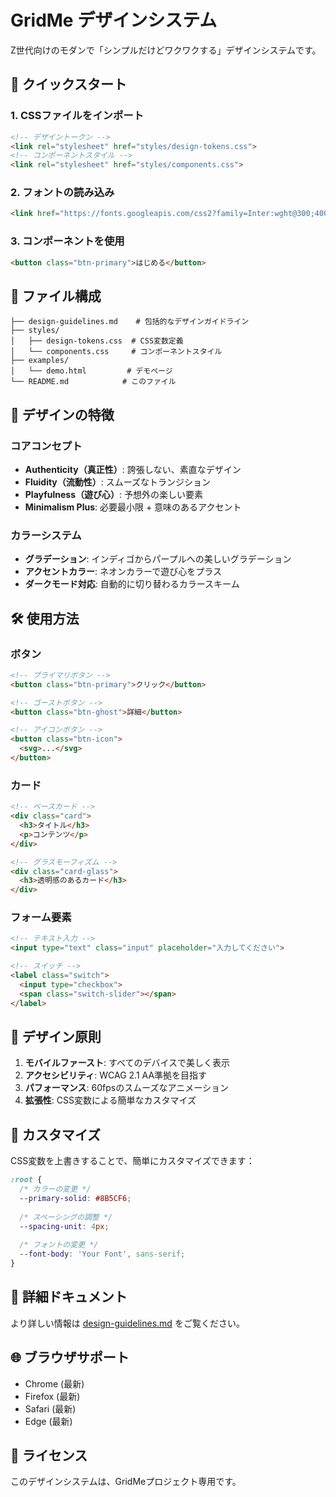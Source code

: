 # GridMe デザインシステム

Z世代向けのモダンで「シンプルだけどワクワクする」デザインシステムです。

## 🚀 クイックスタート

### 1. CSSファイルをインポート

```html
<!-- デザイントークン -->
<link rel="stylesheet" href="styles/design-tokens.css">
<!-- コンポーネントスタイル -->
<link rel="stylesheet" href="styles/components.css">
```

### 2. フォントの読み込み

```html
<link href="https://fonts.googleapis.com/css2?family=Inter:wght@300;400;500;600;700;800&family=Noto+Sans+JP:wght@300;400;500;600;700&display=swap" rel="stylesheet">
```

### 3. コンポーネントを使用

```html
<button class="btn-primary">はじめる</button>
```

## 📁 ファイル構成

```
├── design-guidelines.md    # 包括的なデザインガイドライン
├── styles/
│   ├── design-tokens.css  # CSS変数定義
│   └── components.css     # コンポーネントスタイル
├── examples/
│   └── demo.html         # デモページ
└── README.md            # このファイル
```

## 🎨 デザインの特徴

### コアコンセプト
- **Authenticity（真正性）**: 誇張しない、素直なデザイン
- **Fluidity（流動性）**: スムーズなトランジション
- **Playfulness（遊び心）**: 予想外の楽しい要素
- **Minimalism Plus**: 必要最小限 + 意味のあるアクセント

### カラーシステム
- **グラデーション**: インディゴからパープルへの美しいグラデーション
- **アクセントカラー**: ネオンカラーで遊び心をプラス
- **ダークモード対応**: 自動的に切り替わるカラースキーム

## 🛠 使用方法

### ボタン
```html
<!-- プライマリボタン -->
<button class="btn-primary">クリック</button>

<!-- ゴーストボタン -->
<button class="btn-ghost">詳細</button>

<!-- アイコンボタン -->
<button class="btn-icon">
  <svg>...</svg>
</button>
```

### カード
```html
<!-- ベースカード -->
<div class="card">
  <h3>タイトル</h3>
  <p>コンテンツ</p>
</div>

<!-- グラスモーフィズム -->
<div class="card-glass">
  <h3>透明感のあるカード</h3>
</div>
```

### フォーム要素
```html
<!-- テキスト入力 -->
<input type="text" class="input" placeholder="入力してください">

<!-- スイッチ -->
<label class="switch">
  <input type="checkbox">
  <span class="switch-slider"></span>
</label>
```

## 🎯 デザイン原則

1. **モバイルファースト**: すべてのデバイスで美しく表示
2. **アクセシビリティ**: WCAG 2.1 AA準拠を目指す
3. **パフォーマンス**: 60fpsのスムーズなアニメーション
4. **拡張性**: CSS変数による簡単なカスタマイズ

## 🔧 カスタマイズ

CSS変数を上書きすることで、簡単にカスタマイズできます：

```css
:root {
  /* カラーの変更 */
  --primary-solid: #8B5CF6;
  
  /* スペーシングの調整 */
  --spacing-unit: 4px;
  
  /* フォントの変更 */
  --font-body: 'Your Font', sans-serif;
}
```

## 📝 詳細ドキュメント

より詳しい情報は [design-guidelines.md](design-guidelines.md) をご覧ください。

## 🌐 ブラウザサポート

- Chrome (最新)
- Firefox (最新)
- Safari (最新)
- Edge (最新)

## 📄 ライセンス

このデザインシステムは、GridMeプロジェクト専用です。